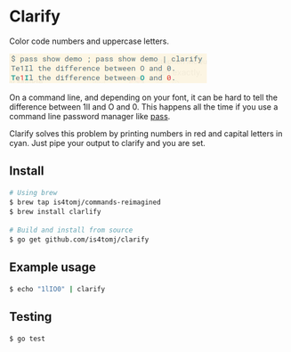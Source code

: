 Clarify
==========

Color code numbers and uppercase letters.

![Example Image](example.png)

On a command line, and depending on your font, it can be hard to tell the difference between 1lI and O and 0. This happens all the time if you use a command line password manager like [pass](https://www.passwordstore.org/).

Clarify solves this problem by printing numbers in red and capital letters in cyan. Just pipe your output to clarify and you are set.


## Install

```bash
# Using brew
$ brew tap is4tomj/commands-reimagined
$ brew install clarlify

# Build and install from source
$ go get github.com/is4tomj/clarify
```

## Example usage
```bash
$ echo "1lIO0" | clarify
```

## Testing
```bash
$ go test
```
